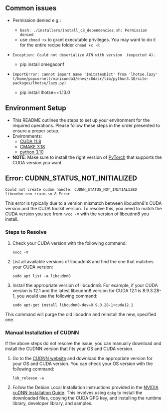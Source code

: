 
## Common issues

- Permission denied e.g.: 
  -  `bash: ./installers/install_c8_dependencies.sh: Permission denied`  
  - use `chmod +x` to grant executable privileges. You may want to do it for the entire recipe folder `chmod +x -R .`

- `Exception: Could not deserialize ATN with version  (expected 4).`
  - pip install omegaconf

- `ImportError: cannot import name 'ImitatesDict' from 'lhotse.lazy' (/home/popcornell/miniconda3/envs/c8dasr/lib/python3.10/site-packages/lhotse/lazy.py)`
   - pip install lhotse==1.13.0


## Environment Setup

- This README outlines the steps to set up your environment for the required operations. Please follow these steps in the order presented to ensure a proper setup.
- Environments:
    * [CUDA 11.8](https://developer.nvidia.com/cuda-11-8-0-download-archive)
    * [CMAKE 3.18](https://cmake.org/)
    * [python 3.10](https://www.python.org/downloads/release/python-3100/)
- **NOTE**: Make sure to install the right version of [PyTorch](https://pytorch.org/) that supports the CUDA version you want.


## Error: CUDNN_STATUS_NOT_INITIALIZED

`Could not create cudnn handle: CUDNN_STATUS_NOT_INITIALIZED`  
`libcudnn_cnn_train.so.8 Error`

This error is typically due to a version mismatch between libcudnn8's CUDA version and the CUDA toolkit version. To resolve this, you need to match the CUDA version you see from `nvcc -V` with the version of libcudnn8 you install.

### Steps to Resolve

1. Check your CUDA version with the following command:

    ```
    nvcc -V
    ```

2. List all available versions of libcudnn8 and find the one that matches your CUDA version:

    ```
    sudo apt list -a libcudnn8
    ```

3. Install the appropriate version of libcudnn8. For example, if your CUDA version is 12.1 and the latest libcudnn8 version for CUDA 12.1 is 8.9.3.28-1, you would use the following command:

    ```
    sudo apt-get install libcudnn8-dev=8.9.3.28-1+cuda12.1
    ```

This command will purge the old libcudnn and reinstall the new, specified one.

### Manual Installation of CUDNN

If the above steps do not resolve the issue, you can manually download and install the CUDNN version that fits your OS and CUDA version.

1. Go to the [CUDNN website](https://developer.nvidia.com/rdp/cudnn-download) and download the appropriate version for your OS and CUDA version. You can check your OS version with the following command:

    ```
    lsb_release -a
    ```

2. Follow the Debian Local Installation instructions provided in the [NVIDIA cuDNN Installation Guide](https://docs.nvidia.com/deeplearning/cudnn/install-guide/index.html#installlinux-deb). This involves using `dpkg` to install the downloaded files, copying the CUDA GPG key, and installing the runtime library, developer library, and samples.